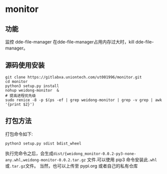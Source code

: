 # monitor

## 功能
监控 dde-file-manager
在dde-file-manager占用内存过大时，kill dde-file-manager。
## 源码使用安装
```
git clone https://gitlabxa.uniontech.com/ut001996/monitor.git
cd monitor
python3 setup.py install
nohup weidong-monitor  &
# 提高进程优先级
sudo renice -8 -p $(ps -ef | grep weidong-monitor | grep -v grep | awk '{print $2}')
```
## 打包方法
打包命令如下:
```
python3 setup.py sdist bdist_wheel
```
执行完命令之后，会生成`dist/{weidong_monitor-0.0.2-py3-none-any.whl,weidong-monitor-0.0.2.tar.gz` 文件.可以使用 pip3 命令安装此`.whl`或`.tar.gz`文件。
当然，也可以上传至 pypi.org 或者自己的私有仓库 

